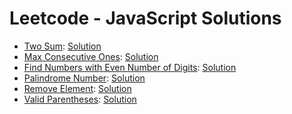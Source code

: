 # Leetcode - JavaScript Solutions

- [Two Sum](https://leetcode.com/problems/two-sum/description/): [Solution](./two-sum.js)
- [Max Consecutive Ones](https://leetcode.com/problems/max-consecutive-ones/description/): [Solution](./max-consecutive-ones.js)
- [Find Numbers with Even Number of Digits](https://leetcode.com/problems/find-numbers-with-even-number-of-digits/description/): [Solution](./find-numbers-with-even-number-of-digits.js)
- [Palindrome Number](https://leetcode.com/problems/palindrome-number/description/): [Solution](./palindrome-number.js)
- [Remove Element](https://leetcode.com/problems/remove-element/description/): [Solution](./remove-element.js)
- [Valid Parentheses](https://leetcode.com/problems/valid-parentheses/description/): [Solution](./valid-parentheses.js)

